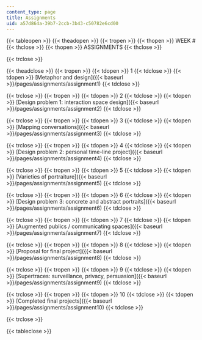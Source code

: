 ```yaml
---
content_type: page
title: Assignments
uid: a57d864a-39b7-2ccb-3b43-c50782e6cd00
---
```


{{< tableopen >}}
{{< theadopen >}}
{{< tropen >}}
{{< thopen >}}
WEEK #
{{< thclose >}}
{{< thopen >}}
ASSIGNMENTS
{{< thclose >}}

{{< trclose >}}

{{< theadclose >}}
{{< tropen >}}
{{< tdopen >}}
1
{{< tdclose >}}
{{< tdopen >}}
[Metaphor and design]({{< baseurl >}}/pages/assignments/assignment1)
{{< tdclose >}}

{{< trclose >}}
{{< tropen >}}
{{< tdopen >}}
2
{{< tdclose >}}
{{< tdopen >}}
[Design problem 1: interaction space design]({{< baseurl >}}/pages/assignments/assignment2)
{{< tdclose >}}

{{< trclose >}}
{{< tropen >}}
{{< tdopen >}}
3
{{< tdclose >}}
{{< tdopen >}}
[Mapping conversations]({{< baseurl >}}/pages/assignments/assignment3)
{{< tdclose >}}

{{< trclose >}}
{{< tropen >}}
{{< tdopen >}}
4
{{< tdclose >}}
{{< tdopen >}}
[Design problem 2: personal time-line project]({{< baseurl >}}/pages/assignments/assignment4)
{{< tdclose >}}

{{< trclose >}}
{{< tropen >}}
{{< tdopen >}}
5
{{< tdclose >}}
{{< tdopen >}}
[Varieties of portraiture]({{< baseurl >}}/pages/assignments/assignment5)
{{< tdclose >}}

{{< trclose >}}
{{< tropen >}}
{{< tdopen >}}
6
{{< tdclose >}}
{{< tdopen >}}
[Design problem 3: concrete and abstract portraits]({{< baseurl >}}/pages/assignments/assignment6)
{{< tdclose >}}

{{< trclose >}}
{{< tropen >}}
{{< tdopen >}}
7
{{< tdclose >}}
{{< tdopen >}}
[Augmented publics / communicating spaces]({{< baseurl >}}/pages/assignments/assignment7)
{{< tdclose >}}

{{< trclose >}}
{{< tropen >}}
{{< tdopen >}}
8
{{< tdclose >}}
{{< tdopen >}}
[Proposal for final project]({{< baseurl >}}/pages/assignments/assignment8)
{{< tdclose >}}

{{< trclose >}}
{{< tropen >}}
{{< tdopen >}}
9
{{< tdclose >}}
{{< tdopen >}}
[Supertraces: surveillance, privacy, persuasion]({{< baseurl >}}/pages/assignments/assignment9)
{{< tdclose >}}

{{< trclose >}}
{{< tropen >}}
{{< tdopen >}}
10
{{< tdclose >}}
{{< tdopen >}}
[Completed final projects]({{< baseurl >}}/pages/assignments/assignment10)
{{< tdclose >}}

{{< trclose >}}

{{< tableclose >}}